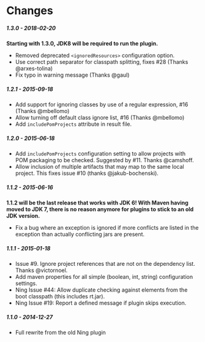 # Changes

##### 1.3.0 - 2018-02-20

__Starting with 1.3.0, JDK8 will be required to run the plugin.__

* Removed deprecated `<ignoredResources>` configuration option.
* Use correct path separator for classpath splitting, fixes #28 (Thanks @arxes-tolina)
* Fix typo in warning message (Thanks @gaul)

##### 1.2.1 - 2015-09-18

* Add support for ignoring classes by use of a regular expression, #16 (Thanks @mbellomo)
* Allow turning off default class ignore list, #16 (Thanks @mbellomo)
* Add `includePomProjects` attribute in result file.

##### 1.2.0 - 2015-06-18

* Add `includePomProjects` configuration setting to allow projects
with POM packaging to be checked. Suggested by #11. Thanks @camshoff.
* Allow inclusion of multiple artifacts that may map to the same local
project. This fixes issue #10 (thanks @jakub-bochenski).

##### 1.1.2 - 2015-06-16

__1.1.2 will be the last release that works with JDK 6! With Maven having moved to JDK 7, there
is no reason anymore for plugins to stick to an old JDK version.__

* Fix a bug where an exception is ignored if more conflicts are listed in the exception than
actually conflicting jars are present.

##### 1.1.1 - 2015-01-18

* Issue #9. Ignore project references that are not on the dependency list. Thanks @victornoel.
* Add maven properties for all simple (boolean, int, string) configuration settings.
* Ning Issue #44: Allow duplicate checking against elements from the boot classpath
  (this includes rt.jar).
* Ning Issue #19: Report a defined message if plugin skips execution.

##### 1.1.0 - 2014-12-27

* Full rewrite from the old Ning plugin
